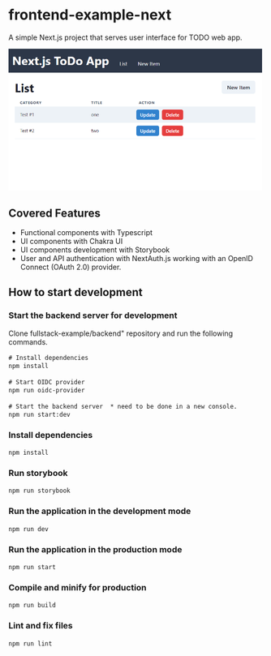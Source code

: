 # frontend-example-next

A simple Next.js project that serves user interface for TODO web app.

<kbd><img src="./resources/screenshot.png" width=500></kbd>

## Covered Features

* Functional components with Typescript
* UI components with Chakra UI
* UI components development with Storybook
* User and API authentication with NextAuth.js working with an OpenID Connect (OAuth 2.0) provider.

## How to start development

### Start the backend server for development

Clone fullstack-example/backend" repository and run the following commands.

```shell
# Install dependencies
npm install

# Start OIDC provider
npm run oidc-provider

# Start the backend server  * need to be done in a new console.
npm run start:dev
```

### Install dependencies

```shell
npm install
```

### Run storybook

```shell
npm run storybook
```

### Run the application in the development mode

```shell
npm run dev
```

### Run the application in the production mode

```shell
npm run start
```

### Compile and minify for production

```shell
npm run build
```

### Lint and fix files

```shell
npm run lint
```

